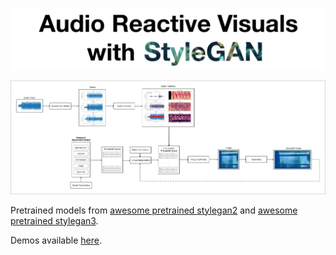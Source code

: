 ![Audio Reactive Visuals with StyleGAN](./header.png)

![Diagram](./diagram.png)

Pretrained models from [awesome pretrained stylegan2](https://github.com/justinpinkney/awesome-pretrained-stylegan2) and [awesome pretrained stylegan3](https://github.com/justinpinkney/awesome-pretrained-stylegan3).

Demos available [here](https://docs.google.com/presentation/d/1Sc9MKjAaHgpRC9WohZHbS1zqHIk-LJrr6BwAwQLlHVI).
